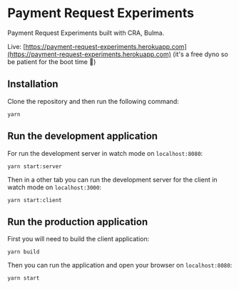 # Payment Request Experiments

Payment Request Experiments built with CRA, Bulma.

Live: [https://payment-request-experiments.herokuapp.com](https://payment-request-experiments.herokuapp.com) (it's a free dyno so be patient for the boot time 🙂)


## Installation

Clone the repository and then run the following command:

```
yarn
```

## Run the development application

For run the development server in watch mode on `localhost:8080`:

```
yarn start:server
```

Then in a other tab you can run the development server for the client in watch mode on `localhost:3000`:

```
yarn start:client
```

## Run the production application

First you will need to build the client application:

```
yarn build
```

Then you can run the application and open your browser on `localhost:8080`:

```
yarn start
```
